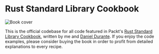 # Rust Standard Library Cookbook

![Book cover](https://raw.githubusercontent.com/jnferner/rust-standard-library-cookbook/tree/master/github-resources/cover.png)

This is the official codebase for all code featured in Packt's [Rust Standard Library Cookbook](https://www.packtpub.com/application-development/rust-standard-library-cookbook), written by me and [Daniel Durante](https://github.com/durango).
If you enjoy the code examples, please consider buying the book in order to profit from detailed explanations to every recipe.
